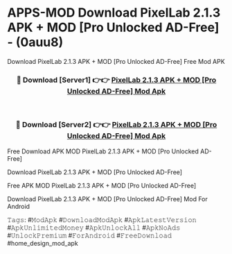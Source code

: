 # APPS-MOD Download PixelLab 2.1.3 APK + MOD [Pro Unlocked AD-Free] - (0auu8)
Download PixelLab 2.1.3 APK + MOD [Pro Unlocked AD-Free] Free Mod APK

<div align="center">
<h3>🔴 Download [Server1] 👉👉 <a href="https://apk-comot.site?title=PixelLab_2.1.3_APK_+_MOD_[Pro_Unlocked_AD-Free]">PixelLab 2.1.3 APK + MOD [Pro Unlocked AD-Free] Mod Apk</a></h3><br>

<h3>🔴 Download [Server2] 👉👉 <a href="https://apk-comot.site?title=PixelLab_2.1.3_APK_+_MOD_[Pro_Unlocked_AD-Free]">PixelLab 2.1.3 APK + MOD [Pro Unlocked AD-Free] Mod Apk</a></h3>
</div>


Free Download APK MOD PixelLab 2.1.3 APK + MOD [Pro Unlocked AD-Free]

Download PixelLab 2.1.3 APK + MOD [Pro Unlocked AD-Free] 

Free APK MOD PixelLab 2.1.3 APK + MOD [Pro Unlocked AD-Free] 

Download PixelLab 2.1.3 APK + MOD [Pro Unlocked AD-Free] Mod For Android

𝚃𝚊𝚐𝚜: #𝙼𝚘𝚍𝙰𝚙𝚔 #𝙳𝚘𝚠𝚗𝚕𝚘𝚊𝚍𝙼𝚘𝚍𝙰𝚙𝚔 #𝙰𝚙𝚔𝙻𝚊𝚝𝚎𝚜𝚝𝚅𝚎𝚛𝚜𝚒𝚘𝚗 #𝙰𝚙𝚔𝚄𝚗𝚕𝚒𝚖𝚒𝚝𝚎𝚍𝙼𝚘𝚗𝚎𝚢 #𝙰𝚙𝚔𝚄𝚗𝚕𝚘𝚌𝚔𝙰𝚕𝚕 #𝙰𝚙𝚔𝙽𝚘𝙰𝚍𝚜 #𝚄𝚗𝚕𝚘𝚌𝚔𝙿𝚛𝚎𝚖𝚒𝚞𝚖 #𝙵𝚘𝚛𝙰𝚗𝚍𝚛𝚘𝚒𝚍 #𝙵𝚛𝚎𝚎𝙳𝚘𝚠𝚗𝚕𝚘𝚊𝚍 #home_design_mod_apk